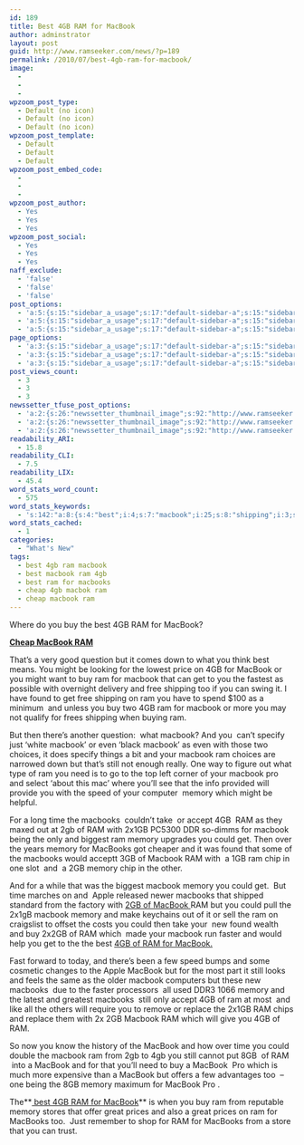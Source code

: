 ```yaml
---
id: 189
title: Best 4GB RAM for MacBook
author: adminstrator
layout: post
guid: http://www.ramseeker.com/news/?p=189
permalink: /2010/07/best-4gb-ram-for-macbook/
image:
  - 
  - 
  - 
wpzoom_post_type:
  - Default (no icon)
  - Default (no icon)
  - Default (no icon)
wpzoom_post_template:
  - Default
  - Default
  - Default
wpzoom_post_embed_code:
  - 
  - 
  - 
wpzoom_post_author:
  - Yes
  - Yes
  - Yes
wpzoom_post_social:
  - Yes
  - Yes
  - Yes
naff_exclude:
  - 'false'
  - 'false'
  - 'false'
post_options:
  - 'a:5:{s:15:"sidebar_a_usage";s:17:"default-sidebar-a";s:15:"sidebar_b_usage";s:17:"default-sidebar-b";s:9:"hwa_usage";s:17:"default-headerbar";s:8:"ad_above";s:0:"";s:8:"ad_below";s:0:"";}'
  - 'a:5:{s:15:"sidebar_a_usage";s:17:"default-sidebar-a";s:15:"sidebar_b_usage";s:17:"default-sidebar-b";s:9:"hwa_usage";s:17:"default-headerbar";s:8:"ad_above";s:0:"";s:8:"ad_below";s:0:"";}'
  - 'a:5:{s:15:"sidebar_a_usage";s:17:"default-sidebar-a";s:15:"sidebar_b_usage";s:17:"default-sidebar-b";s:9:"hwa_usage";s:17:"default-headerbar";s:8:"ad_above";s:0:"";s:8:"ad_below";s:0:"";}'
page_options:
  - 'a:3:{s:15:"sidebar_a_usage";s:17:"default-sidebar-a";s:15:"sidebar_b_usage";s:17:"default-sidebar-b";s:9:"hwa_usage";s:17:"default-headerbar";}'
  - 'a:3:{s:15:"sidebar_a_usage";s:17:"default-sidebar-a";s:15:"sidebar_b_usage";s:17:"default-sidebar-b";s:9:"hwa_usage";s:17:"default-headerbar";}'
  - 'a:3:{s:15:"sidebar_a_usage";s:17:"default-sidebar-a";s:15:"sidebar_b_usage";s:17:"default-sidebar-b";s:9:"hwa_usage";s:17:"default-headerbar";}'
post_views_count:
  - 3
  - 3
  - 3
newssetter_tfuse_post_options:
  - 'a:2:{s:26:"newssetter_thumbnail_image";s:92:"http://www.ramseeker.com/wp-content/uploads/2010/07/Screen-shot-2011-03-25-at-4.31.42-PM.png";s:24:"newssetter_disable_image";s:4:"true";}'
  - 'a:2:{s:26:"newssetter_thumbnail_image";s:92:"http://www.ramseeker.com/wp-content/uploads/2010/07/Screen-shot-2011-03-25-at-4.31.42-PM.png";s:24:"newssetter_disable_image";s:4:"true";}'
  - 'a:2:{s:26:"newssetter_thumbnail_image";s:92:"http://www.ramseeker.com/wp-content/uploads/2010/07/Screen-shot-2011-03-25-at-4.31.42-PM.png";s:24:"newssetter_disable_image";s:4:"true";}'
readability_ARI:
  - 15.8
readability_CLI:
  - 7.5
readability_LIX:
  - 45.4
word_stats_word_count:
  - 575
word_stats_keywords:
  - 's:142:"a:8:{s:4:"best";i:4;s:7:"macbook";i:25;s:8:"shipping";i:3;s:5:"found";i:3;s:6:"memory";i:9;s:4:"time";i:3;s:8:"macbooks";i:8;s:5:"2x1gb";i:3;}";'
word_stats_cached:
  - 1
categories:
  - "What's New"
tags:
  - best 4gb ram macbook
  - best macbook ram 4gb
  - best ram for macbooks
  - cheap 4gb macbok ram
  - cheap macbook ram
---
```

<div style="float: right; margin-right: 5px;">
</div>

<div style="float: right; margin-right: 5px;">
</div>

<div style="float: right; margin-right: 5px;">
</div>

Where do you buy the best 4GB RAM for MacBook?

**[Cheap MacBook RAM][1]**

That&#8217;s a very good question but it comes down to what you think best means. You might be looking for the lowest price on 4GB for MacBook or you might want to buy ram for macbook that can get to you the fastest as possible with overnight delivery and free shipping too if you can swing it. I have found to get free shipping on ram you have to spend $100 as a minimum  and unless you buy two 4GB ram for macbook or more you may not qualify for frees shipping when buying ram.

But then there&#8217;s another question:  what macbook? And you  can&#8217;t specify just &#8216;white macbook&#8217; or even &#8216;black macbook&#8217; as even with those two choices, it does specify things a bit and your macbook ram choices are narrowed down but that&#8217;s still not enough really. One way to figure out what type of ram you need is to go to the top left corner of your macbook pro and select &#8216;about this mac&#8217; where you&#8217;ll see that the info provided will provide you with the speed of your computer  memory which might be helpful.

For a long time the macbooks  couldn&#8217;t take  or accept 4GB  RAM as they maxed out at 2gb of RAM with 2x1GB PC5300 DDR so-dimms for macbook being the only and biggest ram memory upgrades you could get. Then over the years memory for MacBooks got cheaper and it was found that some of the macbooks would acceptt 3GB of Macbook RAM with  a 1GB ram chip in one slot  and  a 2GB memory chip in the other.

And for a while that was the biggest macbook memory you could get.  But time marches on and  Apple released newer macbooks that shipped standard from the factory with [2GB of MacBook ][2]RAM but you could pull the 2x1gB macbook memory and make keychains out of it or sell the ram on craigslist to offset the costs you could then take your  new found wealth and buy 2x2GB of RAM which  made your macbook run faster and would help you get to the the best [4GB of RAM for MacBook. ][3]

Fast forward to today, and there&#8217;s been a few speed bumps and some cosmetic changes to the Apple MacBook but for the most part it still looks and feels the same as the older macbook computers but these new macbooks  due to the faster processors  all used DDR3 1066 memory and the latest and greatest macbooks  still only accept 4GB of ram at most  and like all the others will require you to remove or replace the 2x1GB RAM chips and replace them with 2x 2GB Macbook RAM which will give you 4GB of RAM.

So now you know the history of the MacBook and how over time you could double the macbook ram from 2gb to 4gb you still cannot put 8GB  of RAM  into a MacBook and for that you&#8217;ll need to buy a MacBook  Pro which is much more expensive than a MacBook but offers a few advantages too  &#8211; one being the 8GB memory maximum for MacBook Pro .

The**[ best 4GB RAM for MacBook][4]** is when you buy ram from reputable memory stores that offer great prices and also a great prices on ram for MacBooks too.  Just remember to shop for RAM for MacBooks from a store that you can trust.

 [1]: http://www.amazon.com/gp/product/B000K1KTNW/ref=as_li_ss_tl?ie=UTF8&tag=ramseeker-20&linkCode=as2&camp=1789&creative=390957&creativeASIN=B000K1KTNW
 [2]: http://www.ramseeker.com/memory/MacBook_(1066_DDR3)-2gb/ "2gb macbook ram"
 [3]: http://www.ramseeker.com/memory/MacBook_KITS_(1066_DDR3)/ "best 4gb ram macbook"
 [4]: http://www.ramseeker.com "best 4gb ram for macbook"